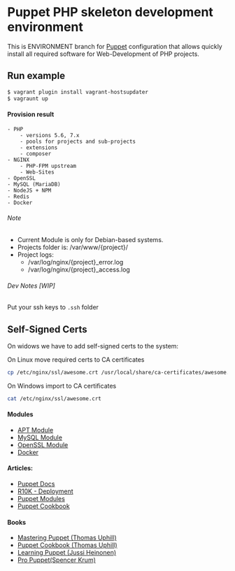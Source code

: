 # Puppet PHP skeleton development environment
This is ENVIRONMENT branch for [Puppet](https://puppet.com/) configuration that allows quickly install all required software for Web-Development of PHP projects.

## Run example
```bash
$ vagrant plugin install vagrant-hostsupdater
$ vagraunt up
```

#### Provision result
    - PHP 
        - versions 5.6, 7.x
        - pools for projects and sub-projects
        - extensions
        - composer
    - NGINX
        - PHP-FPM upstream
        - Web-Sites
    - OpenSSL
    - MySQL (MariaDB)
    - NodeJS + NPM
    - Redis
    - Docker

###### Note
 - Current Module is only for Debian-based systems.
 - Projects folder is: /var/www/{project}/
 - Project logs: 
    - /var/log/nginx/{project}_error.log
    - /var/log/nginx/{project}_access.log

###### Dev Notes [WIP]
Put your ssh keys to ```.ssh``` folder 

## Self-Signed Certs
On widows we have to add self-signed certs to the system:

On Linux move required certs to CA certificates 
```bash
cp /etc/nginx/ssl/awesome.crt /usr/local/share/ca-certificates/awesome.crt
```

On Windows import to CA certificates
```bash
cat /etc/nginx/ssl/awesome.crt
```

#### Modules
- [APT Module](https://github.com/puppetlabs/puppetlabs-apt)
- [MySQL Module](https://github.com/puppetlabs/puppetlabs-mysql)
- [OpenSSL Module](https://forge.puppet.com/camptocamp/openssl)
- [Docker](https://forge.puppet.com/puppetlabs/docker)

#### Articles: 
- [Puppet Docs](https://docs.puppet.com)
- [R10K - Deployment](https://techpunch.co.uk/development/how-to-build-a-puppet-repo-using-r10k-with-roles-and-profiles)
- [Puppet Modules](https://forge.puppet.com/)
- [Puppet Cookbook](https://www.puppetcookbook.com)

#### Books
- [Mastering Puppet (Thomas Uphill)](https://www.amazon.de/Mastering-Puppet-Second-Thomas-Uphill/dp/1785888102/ref=sr_1_2?ie=UTF8&qid=1502625611&sr=8-2&keywords=Mastering+Puppet)
- [Puppet Cookbook (Thomas Uphill)](https://www.amazon.de/Puppet-Cookbook-Third-Thomas-Uphill/dp/1784394882/ref=sr_1_1?s=books-intl-de&ie=UTF8&qid=1502625688&sr=1-1&keywords=Puppet+Cookbook) 
- [Learning Puppet (Jussi Heinonen)](https://www.amazon.de/Learning-Puppet-Jussi-Heinonen/dp/1784399833/ref=sr_1_1?ie=UTF8&qid=1502627535&sr=8-1&keywords=Learning+Puppet)
- [Pro Puppet(Spencer Krum)](https://www.amazon.de/Pro-Puppet-Second-Professional-Apress/dp/1430260408/ref=sr_1_1?s=books-intl-de&ie=UTF8&qid=1502627648&sr=1-1&keywords=Pro+Puppet)
